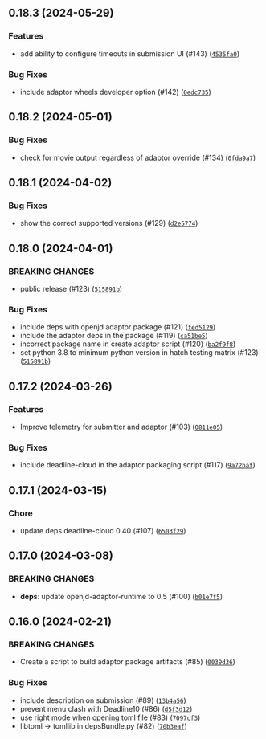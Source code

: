 ## 0.18.3 (2024-05-29)


### Features
* add ability to configure timeouts in submission UI (#143) ([`4535fa0`](https://github.com/aws-deadline/deadline-cloud-for-arnold/commit/4535fa0a9bbd9a05ca1dd204da70e02f62b7c033))

### Bug Fixes
* include adaptor wheels developer option (#142) ([`0edc735`](https://github.com/aws-deadline/deadline-cloud-for-arnold/commit/0edc735b2a2f117abddb43d9fc5cfdd013c315f1))

## 0.18.2 (2024-05-01)



### Bug Fixes
* check for movie output regardless of adaptor override (#134) ([`0fda9a7`](https://github.com/aws-deadline/deadline-cloud-for-arnold/commit/0fda9a75338fa30bbe4125bab503b8a6654e7d4f))

## 0.18.1 (2024-04-02)



### Bug Fixes
* show the correct supported versions (#129) ([`d2e5774`](https://github.com/aws-deadline/deadline-cloud-for-arnold/commit/d2e577419269cce3d3c5c3db19423682e57a36bc))

## 0.18.0 (2024-04-01)

### BREAKING CHANGES
* public release (#123) ([`515891b`](https://github.com/aws-deadline/deadline-cloud-for-arnold/commit/515891bec7f82da0e8efaab2e6f94adf1a7289b7))


### Bug Fixes
* include deps with openjd adaptor package (#121) ([`fed5129`](https://github.com/aws-deadline/deadline-cloud-for-arnold/commit/fed5129a936522b26bc34d955b03f4d6ccf1387a))
* include the adaptor deps in the package (#119) ([`ca51be5`](https://github.com/aws-deadline/deadline-cloud-for-arnold/commit/ca51be5de62d5de1e5c851ce769473be3dacd17b))
* incorrect package name in create adaptor script (#120) ([`ba2f9f8`](https://github.com/aws-deadline/deadline-cloud-for-arnold/commit/ba2f9f8a37839c382bb19dfadfb548028022c578))
* set python 3.8 to minimum python version in hatch testing matrix (#123) ([`515891b`](https://github.com/aws-deadline/deadline-cloud-for-arnold/commit/515891bec7f82da0e8efaab2e6f94adf1a7289b7))

## 0.17.2 (2024-03-26)


### Features
* Improve telemetry for submitter and adaptor (#103) ([`0811e05`](https://github.com/aws-deadline/deadline-cloud-for-arnold/commit/0811e0500547326ef9b3d369f1aa3211073c5616))

### Bug Fixes
* include deadline-cloud in the adaptor packaging script (#117) ([`9a72baf`](https://github.com/aws-deadline/deadline-cloud-for-arnold/commit/9a72baff204d2073c35fdede2dc238c2e6515ee0))

## 0.17.1 (2024-03-15)

### Chore
* update deps deadline-cloud 0.40 (#107) ([`6503f29`](https://github.com/aws-deadline/deadline-cloud-for-arnold/commit/6503f293c9f9ea7be5a513d84dffd4d4f0c2dc5f))


## 0.17.0 (2024-03-08)

### BREAKING CHANGES
* **deps**: update openjd-adaptor-runtime to 0.5 (#100) ([`b01e7f5`](https://github.com/aws-deadline/deadline-cloud-for-arnold/commit/b01e7f5a2bdcc0b18a39d63737067143b5a126e2))



## 0.16.0 (2024-02-21)

### BREAKING CHANGES
* Create a script to build adaptor package artifacts (#85) ([`0039d36`](https://github.com/aws-deadline/deadline-cloud-for-arnold/commit/0039d3607caa0a441d8f12cd3dd5687f26fb1c02))


### Bug Fixes
* include description on submission (#89) ([`13b4a56`](https://github.com/aws-deadline/deadline-cloud-for-arnold/commit/13b4a56a263d55ef1277711bca8e9a01db78a83a))
* prevent menu clash with Deadline10 (#86) ([`d5f3d12`](https://github.com/aws-deadline/deadline-cloud-for-arnold/commit/d5f3d128b1eed20997959aef6b5f5cb5c9fb0f42))
* use right mode when opening toml file (#83) ([`7097cf3`](https://github.com/aws-deadline/deadline-cloud-for-arnold/commit/7097cf37ff71ee23bb054348d7a4967c17255c5f))
* libtoml -&gt; tomllib in depsBundle.py (#82) ([`70b3eaf`](https://github.com/aws-deadline/deadline-cloud-for-arnold/commit/70b3eafff63722232d9568ff4d8ad1f6b3a7f58f))

